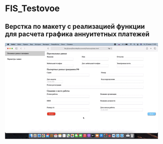 # FIS_Testovoe
## Верстка по макету с реализацией функции для расчета графика аннуитетных платежей 

![Image](https://github.com/anikeevgit/FIS_testovoe/blob/master/testovoe.gif)
